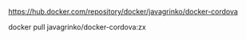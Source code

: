 https://hub.docker.com/repository/docker/javagrinko/docker-cordova

docker pull javagrinko/docker-cordova:zx
